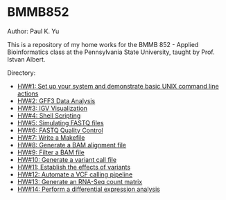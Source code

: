 # BMMB852
Author: Paul K. Yu

This is a repository of my home works for the BMMB 852 - Applied Bioinformatics class at the Pennsylvania State University, taught by Prof. Istvan Albert.

Directory:
- [HW#1: Set up your system and demonstrate basic UNIX command line actions](https://github.com/yupaulk/BMMB852/tree/main/hw1)
- [HW#2: GFF3 Data Analysis](https://github.com/yupaulk/BMMB852/tree/main/hw2)
- [HW#3: IGV Visualization](https://github.com/yupaulk/BMMB852/tree/main/hw3)
- [HW#4: Shell Scripting](https://github.com/yupaulk/BMMB852/tree/main/hw4)
- [HW#5: Simulating FASTQ files](https://github.com/yupaulk/BMMB852/tree/main/hw5)
- [HW#6: FASTQ Quality Control](https://github.com/yupaulk/BMMB852/tree/main/hw6)
- [HW#7: Write a Makefile](https://github.com/yupaulk/BMMB852/tree/main/hw7)
- [HW#8: Generate a BAM alignment file](https://github.com/yupaulk/BMMB852/tree/main/hw8)
- [HW#9: Filter a BAM file](https://github.com/yupaulk/BMMB852/tree/main/hw9)
- [HW#10: Generate a variant call file](https://github.com/yupaulk/BMMB852/tree/main/hw10)
- [HW#11: Establish the effects of variants](https://github.com/yupaulk/BMMB852/tree/main/hw11)
- [HW#12: Automate a VCF calling pipeline](https://github.com/yupaulk/BMMB852/tree/main/hw12)
- [HW#13: Generate an RNA-Seq count matrix](https://github.com/yupaulk/BMMB852/tree/main/hw13)
- [HW#14: Perform a differential expression analysis](https://github.com/yupaulk/BMMB852/tree/main/hw14)
